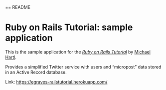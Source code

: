 == README

# Ruby on Rails Tutorial: sample application

This is the sample application for
the [*Ruby on Rails Tutorial*](http://railstutorial.org/)
by [Michael Hartl](http://michaelhartl.com/).

Provides a simplified Twitter service with users and “micropost” data stored in an Active Record database.

Link: https://egraves-railstutorial.herokuapp.com/


